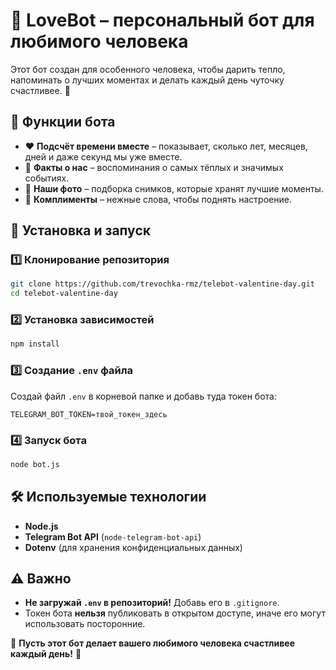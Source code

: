 # 💌 LoveBot – персональный бот для любимого человека  

Этот бот создан для особенного человека, чтобы дарить тепло, напоминать о лучших моментах и делать каждый день чуточку счастливее. 💖  

## 🎉 Функции бота  
- ❤️ **Подсчёт времени вместе** – показывает, сколько лет, месяцев, дней и даже секунд мы уже вместе.  
- 💌 **Факты о нас** – воспоминания о самых тёплых и значимых событиях.  
- 📸 **Наши фото** – подборка снимков, которые хранят лучшие моменты.  
- 👏 **Комплименты** – нежные слова, чтобы поднять настроение.  

## 🚀 Установка и запуск  

### 1️⃣ Клонирование репозитория  
```bash
git clone https://github.com/trevochka-rmz/telebot-valentine-day.git
cd telebot-valentine-day
```

### 2️⃣ Установка зависимостей  
```bash
npm install
```

### 3️⃣ Создание `.env` файла  
Создай файл `.env` в корневой папке и добавь туда токен бота:  

```
TELEGRAM_BOT_TOKEN=твой_токен_здесь
```

### 4️⃣ Запуск бота  
```bash
node bot.js
```

## 🛠 Используемые технологии  
- **Node.js**  
- **Telegram Bot API** (`node-telegram-bot-api`)  
- **Dotenv** (для хранения конфиденциальных данных)  

## ⚠ Важно  
- **Не загружай `.env` в репозиторий!** Добавь его в `.gitignore`.  
- Токен бота **нельзя** публиковать в открытом доступе, иначе его могут использовать посторонние.  

💖 **Пусть этот бот делает вашего любимого человека счастливее каждый день!** 💖
